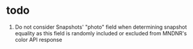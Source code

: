 # todo
1. Do not consider Snapshots' "photo" field when determining snapshot equality as this field is randomly included or excluded from MNDNR's color API response
